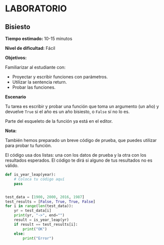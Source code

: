 # LABORATORIO

## Bisiesto

**Tiempo estimado:**
10-15 minutos

**Nivel de dificultad:**
Fácil

**Objetivos:**

Familiarizar al estudiante con:
 - Proyectar y escribir funciones con parámetros.
 - Utilizar la sentencia return.
 - Probar las funciones.

**Escenario**

Tu tarea es escribir y probar una función que toma un argumento (un año) y devuelve `True` si el año es un año
bisiesto, o `False` sí no lo es.

Parte del esqueleto de la función ya está en el editor.

**Nota:** 

También hemos preparado un breve código de prueba, que puedes utilizar para probar tu función.

El código usa dos listas: una con los datos de prueba y la otra con los resultados esperados. El código te dirá
si alguno de tus resultados no es válido.

```python
def is_year_leap(year):
    # Coloca tu código aquí
    pass


test_data = [1900, 2000, 2016, 1987]
test_results = [False, True, True, False]
for i in range(len(test_data)):
    yr = test_data[i]
    print(yr, "->", end="")
    result = is_year_leap(yr)
    if result == test_results[i]:
        print("OK")
    else:
        print("Error")
```